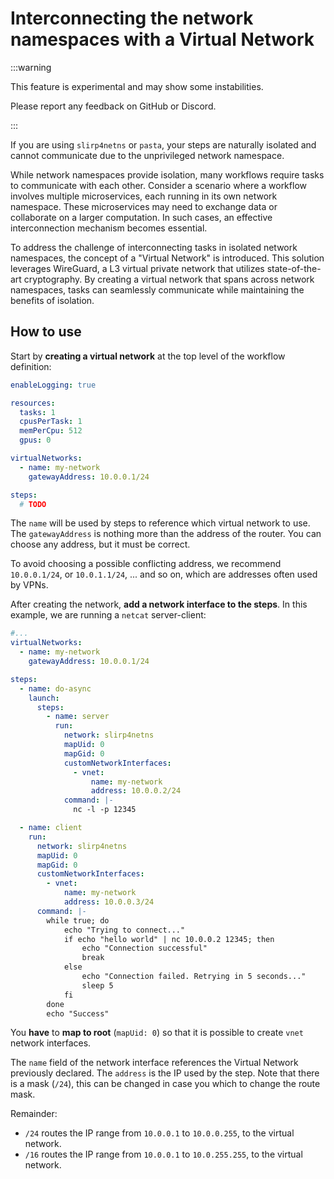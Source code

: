 # Interconnecting the network namespaces with a Virtual Network

:::warning

This feature is experimental and may show some instabilities.

Please report any feedback on GitHub or Discord.

:::

If you are using `slirp4netns` or `pasta`, your steps are naturally isolated and cannot communicate due to the unprivileged network namespace.

While network namespaces provide isolation, many workflows require tasks to communicate with each other. Consider a scenario where a workflow involves multiple microservices, each running in its own network namespace. These microservices may need to exchange data or collaborate on a larger computation. In such cases, an effective interconnection mechanism becomes essential.

To address the challenge of interconnecting tasks in isolated network namespaces, the concept of a "Virtual Network" is introduced. This solution leverages WireGuard, a L3 virtual private network that utilizes state-of-the-art cryptography. By creating a virtual network that spans across network namespaces, tasks can seamlessly communicate while maintaining the benefits of isolation.

## How to use

Start by **creating a virtual network** at the top level of the workflow definition:

```yaml title="Workflow"
enableLogging: true

resources:
  tasks: 1
  cpusPerTask: 1
  memPerCpu: 512
  gpus: 0

virtualNetworks:
  - name: my-network
    gatewayAddress: 10.0.0.1/24

steps:
  # TODO
```

The `name` will be used by steps to reference which virtual network to use. The `gatewayAddress` is nothing more than the address of the router. You can choose any address, but it must be correct.

To avoid choosing a possible conflicting address, we recommend `10.0.0.1/24`, or `10.0.1.1/24`, ... and so on, which are addresses often used by VPNs.

After creating the network, **add a network interface to the steps**. In this example, we are running a `netcat` server-client:

```yaml title="Workflow"
#...
virtualNetworks:
  - name: my-network
    gatewayAddress: 10.0.0.1/24

steps:
  - name: do-async
    launch:
      steps:
        - name: server
          run:
            network: slirp4netns
            mapUid: 0
            mapGid: 0
            customNetworkInterfaces:
              - vnet:
                  name: my-network
                  address: 10.0.0.2/24
            command: |-
              nc -l -p 12345

  - name: client
    run:
      network: slirp4netns
      mapUid: 0
      mapGid: 0
      customNetworkInterfaces:
        - vnet:
            name: my-network
            address: 10.0.0.3/24
      command: |-
        while true; do
            echo "Trying to connect..."
            if echo "hello world" | nc 10.0.0.2 12345; then
                echo "Connection successful"
                break
            else
                echo "Connection failed. Retrying in 5 seconds..."
                sleep 5
            fi
        done
        echo "Success"
```

You **have** to **map to root** (`mapUid: 0`) so that it is possible to create `vnet` network interfaces.

The `name` field of the network interface references the Virtual Network previously declared. The `address` is the IP used by the step. Note that there is a mask (`/24`), this can be changed in case you which to change the route mask.

Remainder:

- `/24` routes the IP range from `10.0.0.1` to `10.0.0.255`, to the virtual network.
- `/16` routes the IP range from `10.0.0.1` to `10.0.255.255`, to the virtual network.
